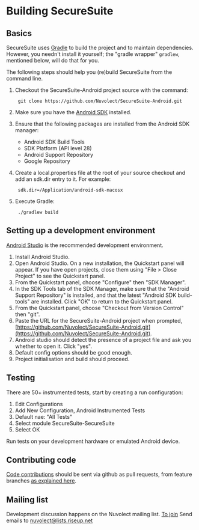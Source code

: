Building SecureSuite
====================

Basics
------

SecureSuite uses [Gradle](http://gradle.org) to build the project and to maintain
dependencies.  However, you needn't install it yourself; the
"gradle wrapper" `gradlew`, mentioned below, will do that for you.

The following steps should help you (re)build SecureSuite from the command line.

1. Checkout the SecureSuite-Android project source with the command:

        git clone https://github.com/Nuvolect/SecureSuite-Android.git

2. Make sure you have the [Android SDK](https://developer.android.com/sdk/index.html) installed.
3. Ensure that the following packages are installed from the Android SDK manager:
    * Android SDK Build Tools
    * SDK Platform (API level 28)
    * Android Support Repository
    * Google Repository
4. Create a local.properties file at the root of your source checkout and add an sdk.dir entry to it.  For example:

        sdk.dir=/Application/android-sdk-macosx

5. Execute Gradle:

        ./gradlew build

Setting up a development environment
------------------------------------

[Android Studio](https://developer.android.com/sdk/installing/studio.html) is the recommended development environment.

1. Install Android Studio.
1. Open Android Studio. On a new installation, the Quickstart panel will appear. If you have open projects, close them using "File > Close Project" to see the Quickstart panel.
1. From the Quickstart panel, choose "Configure" then "SDK Manager".
1. In the SDK Tools tab of the SDK Manager, make sure that the "Android Support Repository" is installed, and that the latest "Android SDK build-tools" are installed. Click "OK" to return to the Quickstart panel.
1. From the Quickstart panel, choose "Checkout from Version Control" then "git".
1. Paste the URL for the SecureSuite-Android project when prompted, [https://github.com/Nuvolect/SecureSuite-Android.git](https://github.com/Nuvolect/SecureSuite-Android.git).
1. Android studio should detect the presence of a project file and ask you whether to open it. Click "yes".
1. Default config options should be good enough.
1. Project initialisation and build should proceed.

Testing
-------
There are 50+ instrumented tests, start by creating a run configuration:
1. Edit Configurations
1. Add New Configuration, Android Instrumented Tests
1. Default nae: "All Tests"
1. Select module SecureSuite-SecureSuite
1. Select OK

Run tests on your development hardware or emulated Android device.

Contributing code
-----------------

[Code contributions](/CONTRIBUTING.md) should be sent via github as pull requests, from feature branches [as explained here](https://help.github.com/articles/using-pull-requests).

Mailing list
------------

Development discussion happens on the Nuvolect mailing list.
[To join](https://lists.riseup.net/www/info/nuvolect)
Send emails to nuvolect@lists.riseup.net

